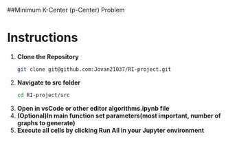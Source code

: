 ##Minimum K-Center (p-Center) Problem

# Instructions

1. **Clone the Repository**  
   ```bash
   git clone git@github.com:Jovan21037/RI-project.git
2. **Navigate to src folder**
    ```bash 
   cd RI-project/src
3. **Open in vsCode or other editor algorithms.ipynb file**
4. **(Optional)In main function set parameters(most important, number of graphs to generate)**
5. **Execute all cells by clicking Run All in your Jupyter environment**